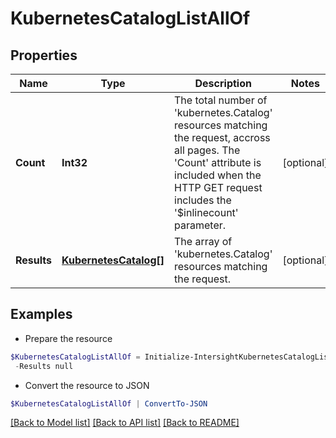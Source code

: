 # KubernetesCatalogListAllOf
## Properties

Name | Type | Description | Notes
------------ | ------------- | ------------- | -------------
**Count** | **Int32** | The total number of &#39;kubernetes.Catalog&#39; resources matching the request, accross all pages. The &#39;Count&#39; attribute is included when the HTTP GET request includes the &#39;$inlinecount&#39; parameter. | [optional] 
**Results** | [**KubernetesCatalog[]**](KubernetesCatalog.md) | The array of &#39;kubernetes.Catalog&#39; resources matching the request. | [optional] 

## Examples

- Prepare the resource
```powershell
$KubernetesCatalogListAllOf = Initialize-IntersightKubernetesCatalogListAllOf  -Count null `
 -Results null
```

- Convert the resource to JSON
```powershell
$KubernetesCatalogListAllOf | ConvertTo-JSON
```

[[Back to Model list]](../README.md#documentation-for-models) [[Back to API list]](../README.md#documentation-for-api-endpoints) [[Back to README]](../README.md)

